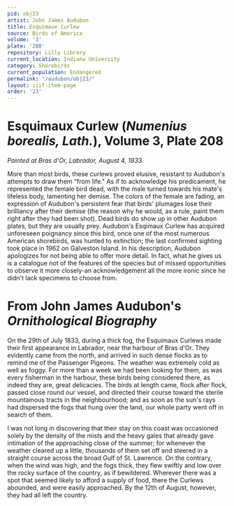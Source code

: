```yaml
---
pid: obj23
artist: John James Audubon
title: Esquimaux Curlew
source: Birds of America
volume: '3'
plate: '208'
repository: Lilly Library
current_location: Indiana University
category: Shorebirds
current_population: Endangered
permalink: "/audubon/obj23/"
layout: iiif-item-page
order: '23'
---
```


# Esquimaux Curlew (_Numenius borealis, Lath._), Volume 3, Plate 208

_Painted at Bras d'Or, Labrador, August 4, 1833._

More than most birds, these curlews proved elusive, resistant to Audubon's attempts to draw them "from life." As if to acknowledge his predicament, he represented the female bird dead, with the male turned towards his mate's lifeless body, lamenting her demise. The colors of the female are fading, an expression of Audubon's persistent fear that birds' plumages lose their brilliancy after their demise (the reason why he would, as a rule, paint them right after they had been shot). Dead birds do show up in other Audubon plates, but they are usually prey. Audubon's Esqimaux Curlew has acquired unforeseen poignancy since this bird, once one of the most numerous American shorebirds, was hunted to extinction; the last confirmed sighting took place in 1962 on Galveston Island. In his description, Audubon apologizes for not being able to offer more detail. In fact, what he gives us is a catalogue not of the features of the species but of missed opportunities to observe it more closely-an acknowledgement all the more ironic since he didn't lack specimens to choose from.

# From John James Audubon's _Ornithological Biography_

On the 29th of July 1833, during a thick fog, the Esquimaux Curlews made their first appearance in Labrador, near the harbour of Bras d'Or. They evidently came from the north, and arrived in such dense flocks as to remind me of the Passenger Pigeons. The weather was extremely cold as well as foggy. For more than a week we had been looking for them, as was every fisherman in the harbour, these birds being considered there, as indeed they are, great delicacies. The birds at length came, flock after flock, passed close round our vessel, and directed their course toward the sterile mountainous tracts in the neighbourhood; and as soon as the sun's rays had dispersed the fogs that hung over the land, our whole party went off in search of them.

I was not long in discovering that their stay on this coast was occasioned solely by the density of the mists and the heavy gales that already gave intimation of the approaching close of the summer; for whenever the weather cleared up a little, thousands of them set off and steered in a straight course across the broad Gulf of St. Lawrence. On the contrary, when the wind was high, and the fogs thick, they flew swiftly and low over the rocky surface of the country, as if bewildered. Wherever there was a spot that seemed likely to afford a supply of food, there the Curlews abounded, and were easily approached. By the 12th of August, however, they had all left the country.
